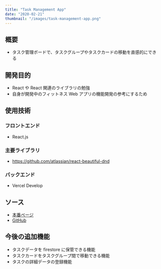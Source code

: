 ```yaml
---
title: "Task Management App"
date: "2020-02-21"
thumbnail: "/images/task-management-app.png"
---
```


## 概要

- タスク管理ボードで、タスクグループやタスクカードの移動を直感的にできる

## 開発目的

- React や React 関連のライブラリの勉強
- 自身が開発中のフィットネス Web アプリの機能開発の参考にするため

## 使用技術

### フロントエンド

- React.js

### 主要ライブラリ

- https://github.com/atlassian/react-beautiful-dnd

### バックエンド

- Vercel Develop

## ソース

- [本番ページ](https://trello-clone-three-lime.vercel.app/)
- [GitHub](https://github.com/kaity-kaity/trello-clone)

## 今後の追加機能

- タスクデータを firestore に保管できる機能
- タスクカードをタスクグループ間で移動できる機能
- タスクの詳細データの登録機能
